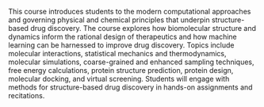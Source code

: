 This course introduces students to the modern computational approaches and governing physical and chemical principles that underpin structure-based drug discovery. The course explores how biomolecular structure and dynamics inform the rational design of therapeutics and how machine learning can be harnessed to improve drug discovery. Topics include molecular interactions, statistical mechanics and thermodynamics, molecular simulations, coarse-grained and enhanced sampling techniques, free energy calculations, protein structure prediction, protein design, molecular docking, and virtual screening. Students will engage with methods for structure-based drug discovery in hands-on assignments and recitations.
